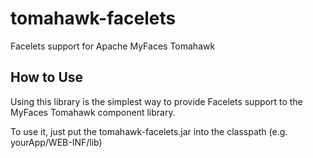 # tomahawk-facelets
Facelets support for Apache MyFaces Tomahawk

## How to Use

Using this library is the simplest way to provide Facelets support to the MyFaces Tomahawk component library.

To use it, just put the tomahawk-facelets.jar into the classpath (e.g. yourApp/WEB-INF/lib) 
